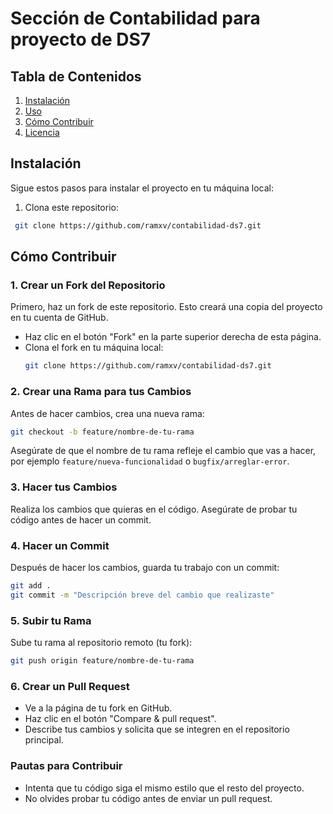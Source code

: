 # Sección de Contabilidad para proyecto de DS7

## Tabla de Contenidos

1. [Instalación](#instalación)
2. [Uso](#uso)
3. [Cómo Contribuir](#cómo-contribuir)
4. [Licencia](#licencia)

## Instalación

Sigue estos pasos para instalar el proyecto en tu máquina local:

1. Clona este repositorio:
  ```bash
   git clone https://github.com/ramxv/contabilidad-ds7.git
  ```
## Cómo Contribuir


### 1. Crear un Fork del Repositorio
Primero, haz un fork de este repositorio. Esto creará una copia del proyecto en tu cuenta de GitHub.

- Haz clic en el botón "Fork" en la parte superior derecha de esta página.
- Clona el fork en tu máquina local:
  ```bash
  git clone https://github.com/ramxv/contabilidad-ds7.git
  ```

### 2. Crear una Rama para tus Cambios
Antes de hacer cambios, crea una nueva rama:
```bash
git checkout -b feature/nombre-de-tu-rama
```
Asegúrate de que el nombre de tu rama refleje el cambio que vas a hacer, por ejemplo `feature/nueva-funcionalidad` o `bugfix/arreglar-error`.

### 3. Hacer tus Cambios
Realiza los cambios que quieras en el código. Asegúrate de probar tu código antes de hacer un commit.

### 4. Hacer un Commit
Después de hacer los cambios, guarda tu trabajo con un commit:
```bash
git add .
git commit -m "Descripción breve del cambio que realizaste"
```

### 5. Subir tu Rama
Sube tu rama al repositorio remoto (tu fork):
```bash
git push origin feature/nombre-de-tu-rama
```

### 6. Crear un Pull Request
- Ve a la página de tu fork en GitHub.
- Haz clic en el botón "Compare & pull request".
- Describe tus cambios y solicita que se integren en el repositorio principal.

### Pautas para Contribuir
- Intenta que tu código siga el mismo estilo que el resto del proyecto.
- No olvides probar tu código antes de enviar un pull request.

